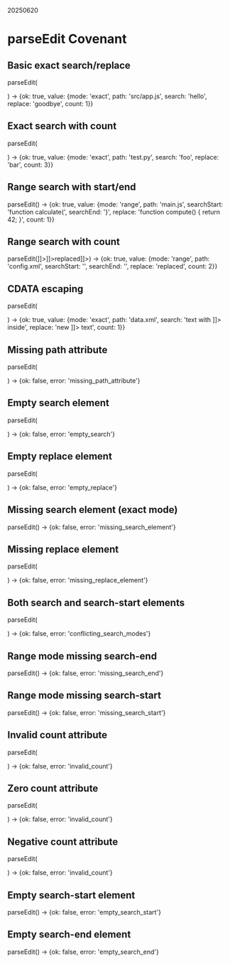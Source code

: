 20250620

# parseEdit Covenant

## Basic exact search/replace

parseEdit(<edit path="src/app.js"><search><![CDATA[hello]]></search><replace><![CDATA[goodbye]]></replace></edit>)
→
{ok: true, value: {mode: 'exact', path: 'src/app.js', search: 'hello', replace: 'goodbye', count: 1}}

## Exact search with count

parseEdit(<edit path="test.py" count="3"><search><![CDATA[foo]]></search><replace><![CDATA[bar]]></replace></edit>)
→
{ok: true, value: {mode: 'exact', path: 'test.py', search: 'foo', replace: 'bar', count: 3}}

## Range search with start/end

parseEdit(<edit path="main.js"><search-start><![CDATA[function calculate(]]></search-start><search-end><![CDATA[}]]></search-end><replace><![CDATA[function compute() { return 42; }]]></replace></edit>)
→
{ok: true, value: {mode: 'range', path: 'main.js', searchStart: 'function calculate(', searchEnd: '}', replace: 'function compute() { return 42; }', count: 1}}

## Range search with count

parseEdit(<edit path="config.xml" count="2"><search-start><![CDATA[<item>]]></search-start><search-end><![CDATA[</item>]]></search-end><replace><![CDATA[<item>replaced</item>]]></replace></edit>)
→
{ok: true, value: {mode: 'range', path: 'config.xml', searchStart: '<item>', searchEnd: '</item>', replace: '<item>replaced</item>', count: 2}}

## CDATA escaping

parseEdit(<edit path="data.xml"><search><![CDATA[text with ]]&gt; inside]]></search><replace><![CDATA[new ]]&gt; text]]></replace></edit>)
→
{ok: true, value: {mode: 'exact', path: 'data.xml', search: 'text with ]]> inside', replace: 'new ]]> text', count: 1}}

## Missing path attribute

parseEdit(<edit><search><![CDATA[test]]></search><replace><![CDATA[new]]></replace></edit>)
→
{ok: false, error: 'missing_path_attribute'}

## Empty search element

parseEdit(<edit path="file.js"><search><![CDATA[]]></search><replace><![CDATA[new]]></replace></edit>)
→
{ok: false, error: 'empty_search'}

## Empty replace element

parseEdit(<edit path="file.js"><search><![CDATA[old]]></search><replace><![CDATA[]]></replace></edit>)
→
{ok: false, error: 'empty_replace'}

## Missing search element (exact mode)

parseEdit(<edit path="file.js"><replace><![CDATA[new]]></replace></edit>)
→
{ok: false, error: 'missing_search_element'}

## Missing replace element

parseEdit(<edit path="file.js"><search><![CDATA[old]]></search></edit>)
→
{ok: false, error: 'missing_replace_element'}

## Both search and search-start elements

parseEdit(<edit path="file.js"><search><![CDATA[old]]></search><search-start><![CDATA[start]]></search-start><replace><![CDATA[new]]></replace></edit>)
→
{ok: false, error: 'conflicting_search_modes'}

## Range mode missing search-end

parseEdit(<edit path="file.js"><search-start><![CDATA[start]]></search-start><replace><![CDATA[new]]></replace></edit>)
→
{ok: false, error: 'missing_search_end'}

## Range mode missing search-start

parseEdit(<edit path="file.js"><search-end><![CDATA[end]]></search-end><replace><![CDATA[new]]></replace></edit>)
→
{ok: false, error: 'missing_search_start'}

## Invalid count attribute

parseEdit(<edit path="file.js" count="abc"><search><![CDATA[old]]></search><replace><![CDATA[new]]></replace></edit>)
→
{ok: false, error: 'invalid_count'}

## Zero count attribute

parseEdit(<edit path="file.js" count="0"><search><![CDATA[old]]></search><replace><![CDATA[new]]></replace></edit>)
→
{ok: false, error: 'invalid_count'}

## Negative count attribute

parseEdit(<edit path="file.js" count="-1"><search><![CDATA[old]]></search><replace><![CDATA[new]]></replace></edit>)
→
{ok: false, error: 'invalid_count'}

## Empty search-start element

parseEdit(<edit path="file.js"><search-start><![CDATA[]]></search-start><search-end><![CDATA[end]]></search-end><replace><![CDATA[new]]></replace></edit>)
→
{ok: false, error: 'empty_search_start'}

## Empty search-end element

parseEdit(<edit path="file.js"><search-start><![CDATA[start]]></search-start><search-end><![CDATA[]]></search-end><replace><![CDATA[new]]></replace></edit>)
→
{ok: false, error: 'empty_search_end'}